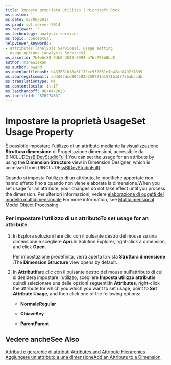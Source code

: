 ```yaml
---
title: Imposta proprietà utilizzo | Microsoft Docs
ms.custom: ''
ms.date: 03/06/2017
ms.prod: sql-server-2014
ms.reviewer: ''
ms.technology: analysis-services
ms.topic: conceptual
helpviewer_keywords:
- attributes [Analysis Services], usage setting
- usage options [Analysis Services]
ms.assetid: 7b0ebc58-94b9-4523-8994-e7bc796b0bd8
author: minewiskan
ms.author: owend
ms.openlocfilehash: b437681bf8a6f132cc932061e1b42ad8497ff899
ms.sourcegitcommit: ad4d92dce894592a259721a1571b1d8736abacdb
ms.translationtype: MT
ms.contentlocale: it-IT
ms.lasthandoff: 08/04/2020
ms.locfileid: "87627463"
---
```

# <a name="set-usage-property"></a><span data-ttu-id="28476-102">Impostare la proprietà Usage</span><span class="sxs-lookup"><span data-stu-id="28476-102">Set Usage Property</span></span>
  <span data-ttu-id="28476-103">È possibile impostare l'utilizzo di un attributo mediante la visualizzazione **Struttura dimensione** di Progettazione dimensioni, accessibile da [!INCLUDE[ssBIDevStudioFull](../../includes/ssbidevstudiofull-md.md)].</span><span class="sxs-lookup"><span data-stu-id="28476-103">You can set the usage for an attribute by using the **Dimension Structure** view in Dimension Designer, which is accessed from [!INCLUDE[ssBIDevStudioFull](../../includes/ssbidevstudiofull-md.md)].</span></span>  
  
 <span data-ttu-id="28476-104">Quando si imposta l'utilizzo di un attributo, le modifiche apportate non hanno effetto fino a quando non viene elaborata la dimensione.</span><span class="sxs-lookup"><span data-stu-id="28476-104">When you set usage for an attribute, your changes do not take effect until you process the dimension.</span></span> <span data-ttu-id="28476-105">Per ulteriori informazioni, vedere [elaborazione di oggetti del modello multidimensionale](processing-a-multidimensional-model-analysis-services.md).</span><span class="sxs-lookup"><span data-stu-id="28476-105">For more information, see [Multidimensional Model Object Processing](processing-a-multidimensional-model-analysis-services.md).</span></span>  
  
### <a name="to-set-usage-for-an-attribute"></a><span data-ttu-id="28476-106">Per impostare l'utilizzo di un attributo</span><span class="sxs-lookup"><span data-stu-id="28476-106">To set usage for an attribute</span></span>  
  
1.  <span data-ttu-id="28476-107">In Esplora soluzioni fare clic con il pulsante destro del mouse su una dimensione e scegliere **Apri**.</span><span class="sxs-lookup"><span data-stu-id="28476-107">In Solution Explorer, right-click a dimension, and click **Open**.</span></span>  
  
     <span data-ttu-id="28476-108">Per impostazione predefinita, verrà aperta la vista **Struttura dimensione** .</span><span class="sxs-lookup"><span data-stu-id="28476-108">The **Dimension Structure** view opens by default.</span></span>  
  
2.  <span data-ttu-id="28476-109">In **Attributi**fare clic con il pulsante destro del mouse sull'attributo di cui si desidera impostare l'utilizzo, scegliere **Imposta utilizzo attributi**e quindi selezionare una delle opzioni seguenti:</span><span class="sxs-lookup"><span data-stu-id="28476-109">In **Attributes**, right-click the attribute for which you which you want to set usage, point to **Set Attribute Usage**, and then click one of the following options:</span></span>  
  
    -   <span data-ttu-id="28476-110">**Normale**</span><span class="sxs-lookup"><span data-stu-id="28476-110">**Regular**</span></span>  
  
    -   <span data-ttu-id="28476-111">**Chiave**</span><span class="sxs-lookup"><span data-stu-id="28476-111">**Key**</span></span>  
  
    -   <span data-ttu-id="28476-112">**Parent**</span><span class="sxs-lookup"><span data-stu-id="28476-112">**Parent**</span></span>  
  
## <a name="see-also"></a><span data-ttu-id="28476-113">Vedere anche</span><span class="sxs-lookup"><span data-stu-id="28476-113">See Also</span></span>  
 <span data-ttu-id="28476-114">[Attributi e gerarchie di attributi](../multidimensional-models-olap-logical-dimension-objects/attributes-and-attribute-hierarchies.md) </span><span class="sxs-lookup"><span data-stu-id="28476-114">[Attributes and Attribute Hierarchies](../multidimensional-models-olap-logical-dimension-objects/attributes-and-attribute-hierarchies.md) </span></span>  
 [<span data-ttu-id="28476-115">Aggiungere un attributo a una dimensione</span><span class="sxs-lookup"><span data-stu-id="28476-115">Add an  Attribute to a Dimension</span></span>](attribute-properties-add-an-attribute-to-a-dimension.md)  
  
  
